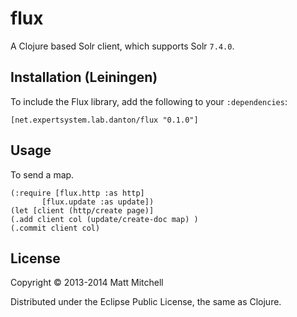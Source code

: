 # flux

A Clojure based Solr client, which supports Solr `7.4.0`.

## Installation (Leiningen)

To include the Flux library, add the following to your `:dependencies`:

    [net.expertsystem.lab.danton/flux "0.1.0"]

## Usage

To send a map.

    (:require [flux.http :as http]
           [flux.update :as update])
    (let [client (http/create page)]
    (.add client col (update/create-doc map) )
    (.commit client col)
    
## License

Copyright © 2013-2014 Matt Mitchell

Distributed under the Eclipse Public License, the same as Clojure.
